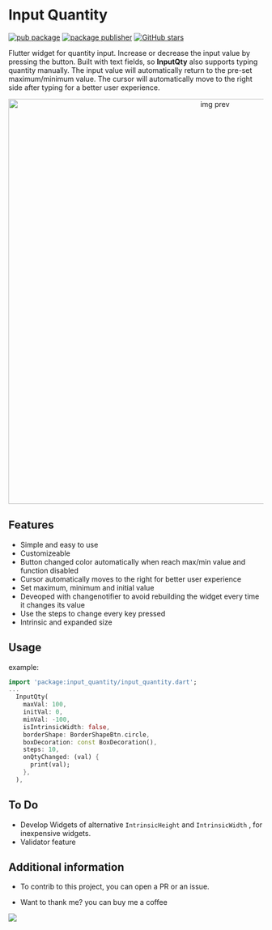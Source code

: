 # Input Quantity

[![pub package](https://img.shields.io/pub/v/input_quantity.svg)](https://pub.dev/packages/input_quantity)
[![package publisher](https://img.shields.io/pub/publisher/logo_n_spinner.svg)](https://pub.dev/publishers/pmatatias.dev/packages)
[![GitHub stars](https://img.shields.io/github/stars/pmatatias/input-quantity.svg?style=social)](https://github.com/pmatatias/input-quantity)

Flutter widget for quantity input. Increase or decrease the input value by pressing the button. Built with text fields, so **InputQty** also supports typing quantity manually. The input value will automatically return to the pre-set maximum/minimum value. The cursor will automatically move to the right side after typing for a better user experience.

<p align="center">
 <img src="https://raw.githubusercontent.com/pmatatias/input-quantity/master/assets/DEMO.gif" alt="img prev" style="height:800px;" title="img prev">
</p>

## Features

- Simple and easy to use
- Customizeable
- Button changed color automatically when reach max/min value and function disabled
- Cursor automatically moves to the right for better user experience
- Set maximum, minimum and initial value
- Deveoped with changenotifier to avoid rebuilding the widget every time it changes its value
- Use the steps to change every key pressed
- Intrinsic and expanded size

## Usage

example:

```dart
import 'package:input_quantity/input_quantity.dart';
...
  InputQty(
    maxVal: 100,
    initVal: 0,
    minVal: -100,
    isIntrinsicWidth: false,
    borderShape: BorderShapeBtn.circle,
    boxDecoration: const BoxDecoration(),
    steps: 10,
    onQtyChanged: (val) {
      print(val);
    },
  ),
```

## To Do

- Develop Widgets of alternative `IntrinsicHeight` and `IntrinsicWidth` , for inexpensive widgets.
- Validator feature

## Additional information

- To contrib to this project, you can open a PR or an issue.

- Want to thank me? you can buy me a coffee

<a href="https://www.buymeacoffee.com/pmatatias"><img src="https://img.buymeacoffee.com/button-api/?text=Buy me a coffee&emoji=👨‍💻&slug=pmatatias&button_colour=5F7FFF&font_colour=ffffff&font_family=Inter&outline_colour=000000&coffee_colour=FFDD00" /></a>
